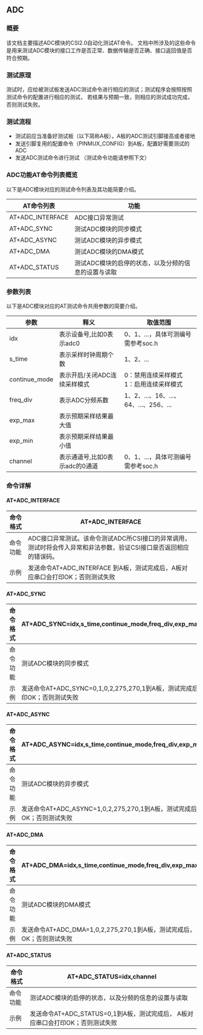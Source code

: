## ADC

### 概要

该文档主要描述ADC模块的CSI2.0自动化测试AT命令。 文档中所涉及的这些命令是用来测试ADC模块的接口工作是否正常、数据传输是否正确、接口返回值是否符合预期。

### 测试原理

测试时，应给被测试板发送ADC测试命令进行相应的测试；测试程序会按照按照测试命令的配置进行相应的测试， 若结果与预期一致，则相应的测试成功完成，否则测试失败。

### 测试流程

- 测试前应当准备好测试板（以下简称A板），A板的ADC测试引脚接高或者接地
- 发送引脚复用的配置命令（PINMUX_CONFIG）到A板，配置好需要测试的ADC
- 发送ADC测试命令进行测试 （测试命令功能请参照下文）

### ADC功能AT命令列表概览

以下是ADC模块对应的测试命令列表及其功能简要介绍。

| AT命令列表       | 功能                                                |
| ---------------- | --------------------------------------------------- |
| AT+ADC_INTERFACE | ADC接口异常测试                                     |
| AT+ADC_SYNC      | 测试ADC模块的同步模式                               |
| AT+ADC_ASYNC     | 测试ADC模块的异步模式                               |
| AT+ADC_DMA       | 测试ADC模块的DMA模式                                |
| AT+ADC_STATUS    | 测试ADC模块的启停的状态，以及分频的信息的设置与读取 |

### 参数列表

以下是ADC模块对应的AT测试命令共用参数的简要介绍。

| 参数          | 释义                           | 取值范围                                   |
| ------------- | ------------------------------ | ------------------------------------------ |
| idx           | 表示设备号,比如0表示adc0       | 0、1、...，具体可测编号需参考soc.h         |
| s_time        | 表示采样时钟周期个数           | 1、2、...                                  |
| continue_mode | 表示开启/关闭ADC连续采样模式   | 0：禁用连续采样模式<br>1：启用连续采样模式 |
| freq_div      | 表示ADC分频系数                | 1、2、...、16、...、64、...、256、...      |
| exp_max       | 表示预期采样结果最大值         |                                            |
| exp_min       | 表示预期采样结果最小值         |                                            |
| channel       | 表示通道号,比如0表示adc的0通道 | 0、1、...，具体可测编号需参考soc.h         |

### 命令详解

#### AT+ADC_INTERFACE

| 命令格式 | AT+ADC_INTERFACE                                             |
| -------- | ------------------------------------------------------------ |
| 命令功能 | ADC接口异常测试。该命令测试ADC所CSI接口的异常调用，测试时将会传入异常和非法参数，验证CSI接口是否返回相应的错误码。 |
| 示例     | 发送命令AT+ADC_INTERFACE 到A板，测试完成后，A板对应串口会打印OK；否则测试失败 |

#### AT+ADC_SYNC

| 命令格式 | AT+ADC_SYNC=idx,s_time,continue_mode,freq_div,exp_max,exp_min,channel |
|------------------------------------------|--------------------------------------------------------------------------------------------------|
| 命令功能 | 测试ADC模块的同步模式 |
| 示例 | 发送命令AT+ADC_SYNC=0,1,0,2,275,270,1到A板，测试完成后， A板对应串口会打印OK；否则测试失败 |

#### AT+ADC_ASYNC

| 命令格式 | AT+ADC_ASYNC=idx,s_time,continue_mode,freq_div,exp_max,exp_min,channel |
| -------- | ------------------------------------------------------------ |
| 命令功能 | 测试ADC模块的异步模式                                        |
| 示例     | 发送命令AT+ADC_ASYNC=1,0,2,275,270,1到A板，测试完成后， A板对应串口会打印OK；否则测试失败 |

#### AT+ADC_DMA

| 命令格式 | AT+ADC_DMA=idx,s_time,continue_mode,freq_div,exp_max,exp_min,channel |
| -------- | ------------------------------------------------------------ |
| 命令功能 | 测试ADC模块的DMA模式                                         |
| 示例     | 发送命令AT+ADC_DMA=1,0,2,275,270,1到A板，测试完成后， A板对应串口会打印OK；否则测试失败 |

#### AT+ADC_STATUS

| 命令格式 | AT+ADC_STATUS=idx,channel                                    |
| -------- | ------------------------------------------------------------ |
| 命令功能 | 测试ADC模块的启停的状态，以及分频的信息的设置与读取          |
| 示例     | 发送命令AT+ADC_STATUS=0,1到A板，测试完成后， A板对应串口会打印OK；否则测试失败 |

